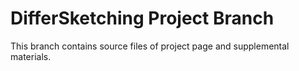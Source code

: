 # DifferSketching Project Branch
This branch contains source files of project page and supplemental materials.
